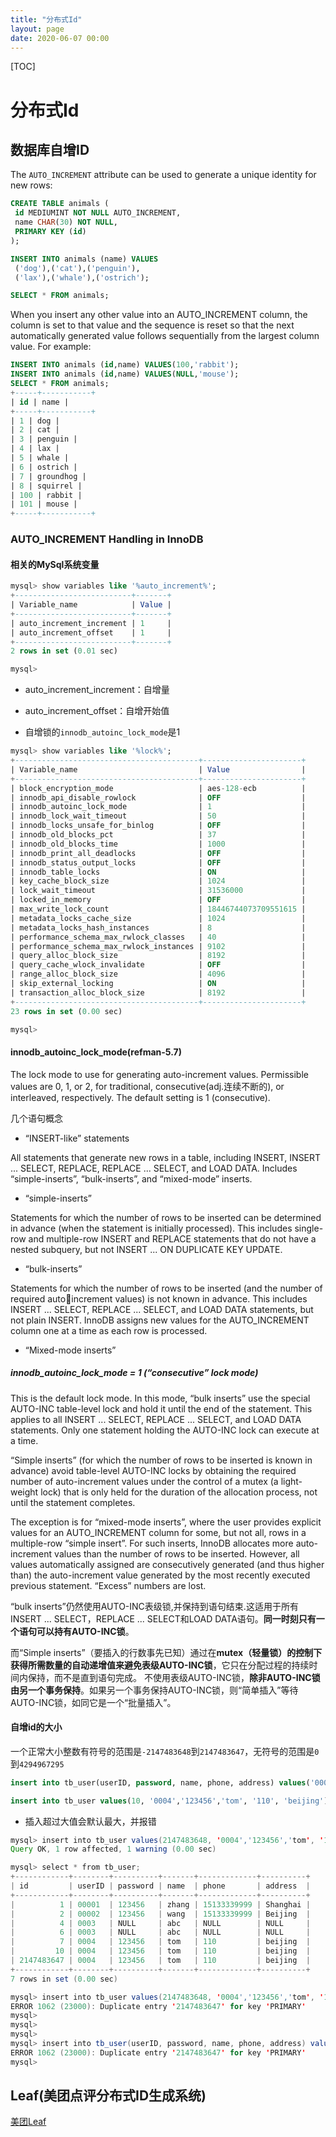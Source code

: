 ```yaml
---
title: "分布式Id"
layout: page
date: 2020-06-07 00:00
---
```


[TOC]

# 分布式Id

## 数据库自增ID

The `AUTO_INCREMENT` attribute can be used to generate a unique identity for new rows:

```sql
CREATE TABLE animals (
 id MEDIUMINT NOT NULL AUTO_INCREMENT,
 name CHAR(30) NOT NULL,
 PRIMARY KEY (id)
);

INSERT INTO animals (name) VALUES
 ('dog'),('cat'),('penguin'),
 ('lax'),('whale'),('ostrich');

SELECT * FROM animals;
```

When you insert any other value into an AUTO_INCREMENT column, the column is set to that value
and the sequence is reset so that the next automatically generated value follows sequentially from the
largest column value. For example:

```sql
INSERT INTO animals (id,name) VALUES(100,'rabbit');
INSERT INTO animals (id,name) VALUES(NULL,'mouse');
SELECT * FROM animals;
+-----+-----------+
| id | name |
+-----+-----------+
| 1 | dog |
| 2 | cat |
| 3 | penguin |
| 4 | lax |
| 5 | whale |
| 6 | ostrich |
| 7 | groundhog |
| 8 | squirrel |
| 100 | rabbit |
| 101 | mouse |
+-----+-----------+
```

### AUTO_INCREMENT Handling in InnoDB

#### 相关的MySql系统变量

```sql
mysql> show variables like '%auto_increment%';
+--------------------------+-------+
| Variable_name            | Value |
+--------------------------+-------+
| auto_increment_increment | 1     |
| auto_increment_offset    | 1     |
+--------------------------+-------+
2 rows in set (0.01 sec)

mysql>
```

* auto_increment_increment：自增量
* auto_increment_offset：自增开始值

* 自增锁的`innodb_autoinc_lock_mode`是1

```sql
mysql> show variables like '%lock%';
+-----------------------------------------+----------------------+
| Variable_name                           | Value                |
+-----------------------------------------+----------------------+
| block_encryption_mode                   | aes-128-ecb          |
| innodb_api_disable_rowlock              | OFF                  |
| innodb_autoinc_lock_mode                | 1                    |
| innodb_lock_wait_timeout                | 50                   |
| innodb_locks_unsafe_for_binlog          | OFF                  |
| innodb_old_blocks_pct                   | 37                   |
| innodb_old_blocks_time                  | 1000                 |
| innodb_print_all_deadlocks              | OFF                  |
| innodb_status_output_locks              | OFF                  |
| innodb_table_locks                      | ON                   |
| key_cache_block_size                    | 1024                 |
| lock_wait_timeout                       | 31536000             |
| locked_in_memory                        | OFF                  |
| max_write_lock_count                    | 18446744073709551615 |
| metadata_locks_cache_size               | 1024                 |
| metadata_locks_hash_instances           | 8                    |
| performance_schema_max_rwlock_classes   | 40                   |
| performance_schema_max_rwlock_instances | 9102                 |
| query_alloc_block_size                  | 8192                 |
| query_cache_wlock_invalidate            | OFF                  |
| range_alloc_block_size                  | 4096                 |
| skip_external_locking                   | ON                   |
| transaction_alloc_block_size            | 8192                 |
+-----------------------------------------+----------------------+
23 rows in set (0.00 sec)

mysql>
```

#### innodb_autoinc_lock_mode(refman-5.7)

The lock mode to use for generating auto-increment values. Permissible values are 0, 1, or 2, for
traditional, consecutive(adj.连续不断的), or interleaved, respectively. The default setting is 1 (consecutive).

几个语句概念

*  “INSERT-like” statements

All statements that generate new rows in a table, including INSERT, INSERT ... SELECT,
REPLACE, REPLACE ... SELECT, and LOAD DATA. Includes “simple-inserts”, “bulk-inserts”, and
“mixed-mode” inserts.

* “simple-inserts”

Statements for which the number of rows to be inserted can be determined in advance (when the
statement is initially processed). This includes single-row and multiple-row INSERT and REPLACE
statements that do not have a nested subquery, but not INSERT ... ON DUPLICATE KEY
UPDATE.

* “bulk-inserts”

Statements for which the number of rows to be inserted (and the number of required autoincrement values) is not known in advance. This includes INSERT ... SELECT, REPLACE ...
SELECT, and LOAD DATA statements, but not plain INSERT. InnoDB assigns new values for the
AUTO_INCREMENT column one at a time as each row is processed.

* “Mixed-mode inserts”

##### innodb_autoinc_lock_mode = 1 (“consecutive” lock mode)

This is the default lock mode. In this mode, “bulk inserts” use the special AUTO-INC table-level lock
and hold it until the end of the statement. This applies to all INSERT ... SELECT, REPLACE ...
SELECT, and LOAD DATA statements. Only one statement holding the AUTO-INC lock can execute
at a time.

“Simple inserts” (for which the number of rows to be inserted is known in advance) avoid table-level
AUTO-INC locks by obtaining the required number of auto-increment values under the control of a
mutex (a light-weight lock) that is only held for the duration of the allocation process, not until the statement completes.

The exception is for “mixed-mode inserts”, where the user provides explicit values for an
AUTO_INCREMENT column for some, but not all, rows in a multiple-row “simple insert”. For such
inserts, InnoDB allocates more auto-increment values than the number of rows to be inserted.
However, all values automatically assigned are consecutively generated (and thus higher than)
the auto-increment value generated by the most recently executed previous statement. “Excess”
numbers are lost.

“bulk inserts”仍然使用AUTO-INC表级锁,并保持到语句结束.这适用于所有INSERT ... SELECT，REPLACE ... SELECT和LOAD DATA语句。**同一时刻只有一个语句可以持有AUTO-INC锁**。

而“Simple inserts”（要插入的行数事先已知）通过在**mutex（轻量锁）**的控制下获得所需数量的自动递增值来**避免表级AUTO-INC锁**，它只在分配过程的持续时间内保持，而不是直到语句完成。 不使用表级AUTO-INC锁，**除非AUTO-INC锁由另一个事务保持**。如果另一个事务保持AUTO-INC锁，则“简单插入”等待AUTO-INC锁，如同它是一个“批量插入”。

#### 自增id的大小

一个正常大小整数有符号的范围是`-2147483648`到`2147483647`，无符号的范围是`0`到`4294967295`

```sql
insert into tb_user(userID, password, name, phone, address) values('0004','123456','tom', '110', 'beijing');

insert into tb_user values(10, '0004','123456','tom', '110', 'beijing');
```

* 插入超过大值会默认最大，并报错

```java
mysql> insert into tb_user values(2147483648, '0004','123456','tom', '110', 'beijing');
Query OK, 1 row affected, 1 warning (0.00 sec)

mysql> select * from tb_user;
+------------+--------+----------+-------+-------------+----------+
| id         | userID | password | name  | phone       | address  |
+------------+--------+----------+-------+-------------+----------+
|          1 | 00001  | 123456   | zhang | 15133339999 | Shanghai |
|          2 | 00002  | 123456   | wang  | 15133339999 | Beijing  |
|          4 | 0003   | NULL     | abc   | NULL        | NULL     |
|          6 | 0003   | NULL     | abc   | NULL        | NULL     |
|          7 | 0004   | 123456   | tom   | 110         | beijing  |
|         10 | 0004   | 123456   | tom   | 110         | beijing  |
| 2147483647 | 0004   | 123456   | tom   | 110         | beijing  |
+------------+--------+----------+-------+-------------+----------+
7 rows in set (0.00 sec)

mysql> insert into tb_user values(2147483648, '0004','123456','tom', '110', 'beijing');
ERROR 1062 (23000): Duplicate entry '2147483647' for key 'PRIMARY'
mysql>
mysql>
mysql>
mysql> insert into tb_user(userID, password, name, phone, address) values('0004','123456','tom', '110', 'beijing');
ERROR 1062 (23000): Duplicate entry '2147483647' for key 'PRIMARY'
mysql>
```

## Leaf(美团点评分布式ID生成系统)

<a href="https://tech.meituan.com/2017/04/21/mt-leaf.html" target="_blank">美团Leaf</a>
